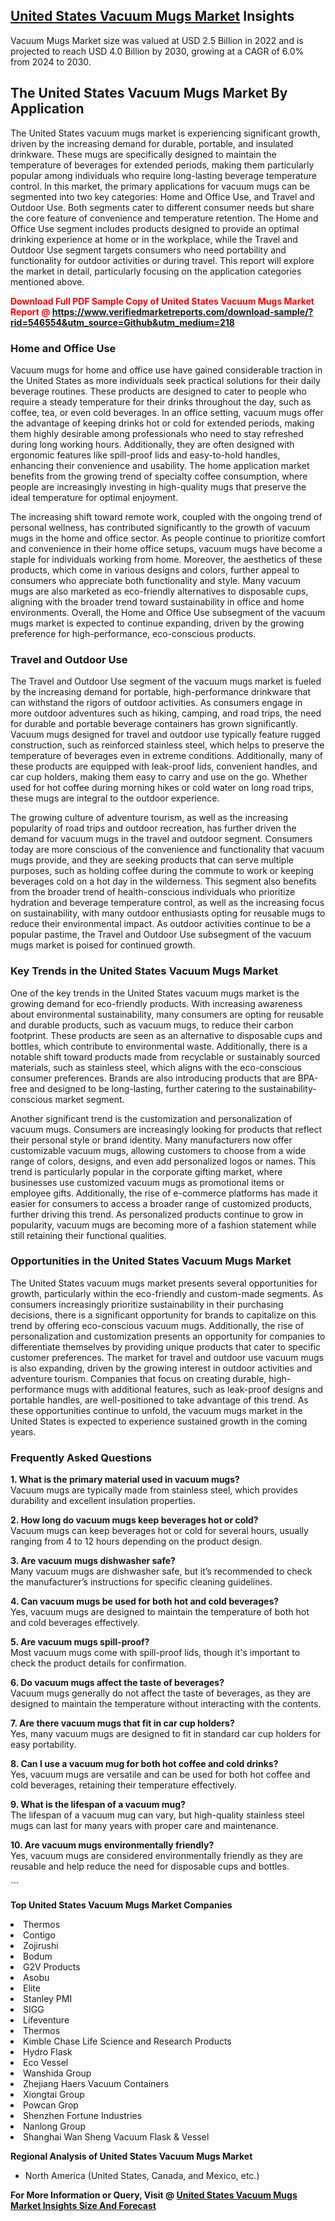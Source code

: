 <h2><a href="https://www.verifiedmarketreports.com/download-sample/?rid=546554&amp;utm_source=Github&amp;utm_medium=218" target="_blank">United States Vacuum Mugs Market</a> Insights</h2><p>Vacuum Mugs Market size was valued at USD 2.5 Billion in 2022 and is projected to reach USD 4.0 Billion by 2030, growing at a CAGR of 6.0% from 2024 to 2030.</p><p> <h2>The United States Vacuum Mugs Market By Application</h2> <p>The United States vacuum mugs market is experiencing significant growth, driven by the increasing demand for durable, portable, and insulated drinkware. These mugs are specifically designed to maintain the temperature of beverages for extended periods, making them particularly popular among individuals who require long-lasting beverage temperature control. In this market, the primary applications for vacuum mugs can be segmented into two key categories: Home and Office Use, and Travel and Outdoor Use. Both segments cater to different consumer needs but share the core feature of convenience and temperature retention. The Home and Office Use segment includes products designed to provide an optimal drinking experience at home or in the workplace, while the Travel and Outdoor Use segment targets consumers who need portability and functionality for outdoor activities or during travel. This report will explore the market in detail, particularly focusing on the application categories mentioned above. <p><strong><p><span class=""><span style="color: #ff0000;"><strong>Download Full PDF Sample Copy of United States Vacuum Mugs Market Report</strong> @ </span><a href="https://www.verifiedmarketreports.com/download-sample/?rid=546554&amp;utm_source=Github&amp;utm_medium=218" target="_blank">https://www.verifiedmarketreports.com/download-sample/?rid=546554&amp;utm_source=Github&amp;utm_medium=218</a></span></p></strong></p> <h3>Home and Office Use</h3> <p>Vacuum mugs for home and office use have gained considerable traction in the United States as more individuals seek practical solutions for their daily beverage routines. These products are designed to cater to people who require a steady temperature for their drinks throughout the day, such as coffee, tea, or even cold beverages. In an office setting, vacuum mugs offer the advantage of keeping drinks hot or cold for extended periods, making them highly desirable among professionals who need to stay refreshed during long working hours. Additionally, they are often designed with ergonomic features like spill-proof lids and easy-to-hold handles, enhancing their convenience and usability. The home application market benefits from the growing trend of specialty coffee consumption, where people are increasingly investing in high-quality mugs that preserve the ideal temperature for optimal enjoyment. <p>The increasing shift toward remote work, coupled with the ongoing trend of personal wellness, has contributed significantly to the growth of vacuum mugs in the home and office sector. As people continue to prioritize comfort and convenience in their home office setups, vacuum mugs have become a staple for individuals working from home. Moreover, the aesthetics of these products, which come in various designs and colors, further appeal to consumers who appreciate both functionality and style. Many vacuum mugs are also marketed as eco-friendly alternatives to disposable cups, aligning with the broader trend toward sustainability in office and home environments. Overall, the Home and Office Use subsegment of the vacuum mugs market is expected to continue expanding, driven by the growing preference for high-performance, eco-conscious products. <h3>Travel and Outdoor Use</h3> <p>The Travel and Outdoor Use segment of the vacuum mugs market is fueled by the increasing demand for portable, high-performance drinkware that can withstand the rigors of outdoor activities. As consumers engage in more outdoor adventures such as hiking, camping, and road trips, the need for durable and portable beverage containers has grown significantly. Vacuum mugs designed for travel and outdoor use typically feature rugged construction, such as reinforced stainless steel, which helps to preserve the temperature of beverages even in extreme conditions. Additionally, many of these products are equipped with leak-proof lids, convenient handles, and car cup holders, making them easy to carry and use on the go. Whether used for hot coffee during morning hikes or cold water on long road trips, these mugs are integral to the outdoor experience. <p>The growing culture of adventure tourism, as well as the increasing popularity of road trips and outdoor recreation, has further driven the demand for vacuum mugs in the travel and outdoor segment. Consumers today are more conscious of the convenience and functionality that vacuum mugs provide, and they are seeking products that can serve multiple purposes, such as holding coffee during the commute to work or keeping beverages cold on a hot day in the wilderness. This segment also benefits from the broader trend of health-conscious individuals who prioritize hydration and beverage temperature control, as well as the increasing focus on sustainability, with many outdoor enthusiasts opting for reusable mugs to reduce their environmental impact. As outdoor activities continue to be a popular pastime, the Travel and Outdoor Use subsegment of the vacuum mugs market is poised for continued growth. <h3>Key Trends in the United States Vacuum Mugs Market</h3> <p>One of the key trends in the United States vacuum mugs market is the growing demand for eco-friendly products. With increasing awareness about environmental sustainability, many consumers are opting for reusable and durable products, such as vacuum mugs, to reduce their carbon footprint. These products are seen as an alternative to disposable cups and bottles, which contribute to environmental waste. Additionally, there is a notable shift toward products made from recyclable or sustainably sourced materials, such as stainless steel, which aligns with the eco-conscious consumer preferences. Brands are also introducing products that are BPA-free and designed to be long-lasting, further catering to the sustainability-conscious market segment. <p>Another significant trend is the customization and personalization of vacuum mugs. Consumers are increasingly looking for products that reflect their personal style or brand identity. Many manufacturers now offer customizable vacuum mugs, allowing customers to choose from a wide range of colors, designs, and even add personalized logos or names. This trend is particularly popular in the corporate gifting market, where businesses use customized vacuum mugs as promotional items or employee gifts. Additionally, the rise of e-commerce platforms has made it easier for consumers to access a broader range of customized products, further driving this trend. As personalized products continue to grow in popularity, vacuum mugs are becoming more of a fashion statement while still retaining their functional qualities. <h3>Opportunities in the United States Vacuum Mugs Market</h3> <p>The United States vacuum mugs market presents several opportunities for growth, particularly within the eco-friendly and custom-made segments. As consumers increasingly prioritize sustainability in their purchasing decisions, there is a significant opportunity for brands to capitalize on this trend by offering eco-conscious vacuum mugs. Additionally, the rise of personalization and customization presents an opportunity for companies to differentiate themselves by providing unique products that cater to specific customer preferences. The market for travel and outdoor use vacuum mugs is also expanding, driven by the growing interest in outdoor activities and adventure tourism. Companies that focus on creating durable, high-performance mugs with additional features, such as leak-proof designs and portable handles, are well-positioned to take advantage of this trend. As these opportunities continue to unfold, the vacuum mugs market in the United States is expected to experience sustained growth in the coming years. <h3>Frequently Asked Questions</h3> <p><strong>1. What is the primary material used in vacuum mugs?</strong><br>Vacuum mugs are typically made from stainless steel, which provides durability and excellent insulation properties.</p> <p><strong>2. How long do vacuum mugs keep beverages hot or cold?</strong><br>Vacuum mugs can keep beverages hot or cold for several hours, usually ranging from 4 to 12 hours depending on the product design.</p> <p><strong>3. Are vacuum mugs dishwasher safe?</strong><br>Many vacuum mugs are dishwasher safe, but it’s recommended to check the manufacturer’s instructions for specific cleaning guidelines.</p> <p><strong>4. Can vacuum mugs be used for both hot and cold beverages?</strong><br>Yes, vacuum mugs are designed to maintain the temperature of both hot and cold beverages effectively.</p> <p><strong>5. Are vacuum mugs spill-proof?</strong><br>Most vacuum mugs come with spill-proof lids, though it's important to check the product details for confirmation.</p> <p><strong>6. Do vacuum mugs affect the taste of beverages?</strong><br>Vacuum mugs generally do not affect the taste of beverages, as they are designed to maintain the temperature without interacting with the contents.</p> <p><strong>7. Are there vacuum mugs that fit in car cup holders?</strong><br>Yes, many vacuum mugs are designed to fit in standard car cup holders for easy portability.</p> <p><strong>8. Can I use a vacuum mug for both hot coffee and cold drinks?</strong><br>Yes, vacuum mugs are versatile and can be used for both hot coffee and cold beverages, retaining their temperature effectively.</p> <p><strong>9. What is the lifespan of a vacuum mug?</strong><br>The lifespan of a vacuum mug can vary, but high-quality stainless steel mugs can last for many years with proper care and maintenance.</p> <p><strong>10. Are vacuum mugs environmentally friendly?</strong><br>Yes, vacuum mugs are considered environmentally friendly as they are reusable and help reduce the need for disposable cups and bottles.</p> ```</p><p><strong>Top United States Vacuum Mugs Market Companies</strong></p><div data-test-id=""><p><li>Thermos</li><li> Contigo</li><li> Zojirushi</li><li> Bodum</li><li> G2V Products</li><li> Asobu</li><li> Elite</li><li> Stanley PMI</li><li> SIGG</li><li> Lifeventure</li><li> Thermos</li><li> Kimble Chase Life Science and Research Products</li><li> Hydro Flask</li><li> Eco Vessel</li><li> Wanshida Group</li><li> Zhejiang Haers Vacuum Containers</li><li> Xiongtai Group</li><li> Powcan Grop</li><li> Shenzhen Fortune Industries</li><li> Nanlong Group</li><li> Shanghai Wan Sheng Vacuum Flask & Vessel</li></p><div><strong>Regional Analysis of&nbsp;United States Vacuum Mugs Market</strong></div><ul><li dir="ltr"><p dir="ltr">North America&nbsp;(United States, Canada, and Mexico, etc.)</p></li></ul><p><strong>For More Information or Query, Visit @&nbsp;</strong><strong><a href="https://www.verifiedmarketreports.com/product/vacuum-mugs-market-size-and-forecast/?utm_source=Github&amp;utm_medium=218" target="_blank">United States Vacuum Mugs Market Insights Size And Forecast</a></strong></p></div>

